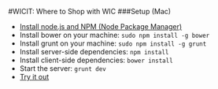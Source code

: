 #WICIT: Where to Shop with WIC
###Setup (Mac)
  - [Install node.js and NPM (Node Package Manager)](http://blog.nodeknockout.com/post/65463770933/how-to-install-node-js-and-npm)
  - Install bower on your machine: `sudo npm install -g bower`
  - Install grunt on your machine: `sudo npm install -g grunt`
  - Install server-side dependencies: `npm install`
  - Install client-side dependencies: `bower install`
  - Start the server: `grunt dev`
  - [Try it out](http://localhost:3000)